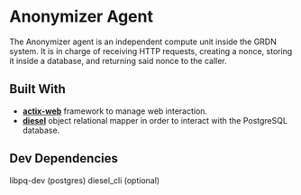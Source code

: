 # Anonymizer Agent

The Anonymizer agent is an independent compute unit inside the GRDN
system. It is in charge of receiving HTTP requests, creating a nonce,
storing it inside a database, and returning said nonce to the caller.

## Built With

  * [**actix-web**](https://actix.rs/) framework to manage web
    interaction.
  * [**diesel**](https://diesel.rs/) object relational mapper in order
    to interact with the PostgreSQL database.

## Dev Dependencies
libpq-dev (postgres)
diesel_cli (optional)
